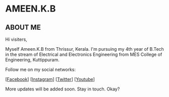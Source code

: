 # AMEEN.K.B

## ABOUT ME
Hi visiters,

Myself Ameen.K.B from Thrissur, Kerala. I'm pursuing my 4th year of B.Tech in the stream of Electrical and Electronics Engineering from MES College of Engineering, Kuttippuram.

Follow me on my social networks:

[[Facebook](https://facebook.com/ameintruztmi)]  [[Instagram](https://www.instagram.com/ameintruztmi)]  [[Twitter](https://twitter.com/AmeinTruztme)] [[Youtube](https://www.youtube.com/channel/UCh27FNyx4hxOgZCwAtZgn8g?view_as=subscriber)]

More updates will be added soon. Stay in touch.
Okay?
